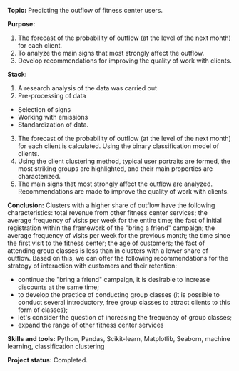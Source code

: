 __Topic:__ Predicting the outflow of fitness center users.

__Purpose:__ 
1. The forecast of the probability of outflow (at the level of the next month) for each client.
2. To analyze the main signs that most strongly affect the outflow.
3. Develop recommendations for improving the quality of work with clients.

__Stack:__ 
1. A research analysis of the data was carried out
2. Pre-processing of data
- Selection of signs
- Working with emissions
- Standardization of data.
3. The forecast of the probability of outflow (at the level of the next month) for each client is calculated. Using the binary classification model of clients.
4. Using the client clustering method, typical user portraits are formed, the most striking groups are highlighted, and their main properties are characterized.
5. The main signs that most strongly affect the outflow are analyzed. Recommendations are made to improve the quality of work with clients.

__Conclusion:__ 
Clusters with a higher share of outflow have the following characteristics: total revenue from other fitness center services; the average frequency of visits per week for the entire time; the fact of initial registration within the framework of the "bring a friend" campaign; the average frequency of visits per week for the previous month; the time since the first visit to the fitness center; the age of customers; the fact of attending group classes is less than in clusters with a lower share of outflow.
Based on this, we can offer the following recommendations for the strategy of interaction with customers and their retention:
- continue the "bring a friend" campaign, it is desirable to increase discounts at the same time;
- to develop the practice of conducting group classes (it is possible to conduct several introductory, free group classes to attract clients to this form of classes);
- let's consider the question of increasing the frequency of group classes;
- expand the range of other fitness center services

__Skills and tools:__ Python, Pandas, Scikit-learn, Matplotlib, Seaborn, machine learning, classification clustering

__Project status:__ Completed.

